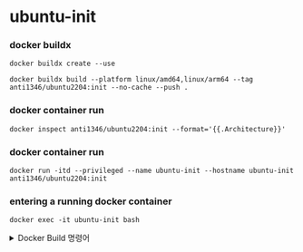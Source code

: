 # ubuntu-init

### docker buildx
```
docker buildx create --use
```
```
docker buildx build --platform linux/amd64,linux/arm64 --tag anti1346/ubuntu2204:init --no-cache --push .
```

### docker container run
```
docker inspect anti1346/ubuntu2204:init --format='{{.Architecture}}'
```

### docker container run
```
docker run -itd --privileged --name ubuntu-init --hostname ubuntu-init anti1346/ubuntu2204:init
```


### entering a running docker container
```
docker exec -it ubuntu-init bash
```

<details>
<summary>Docker Build 명령어</summary>

### docker build
```
docker build -t anti1346/ubuntu2204:init --no-cache .
```

```
docker pull anti1346/ubuntu2204:init
```

### docker container run
```
docker run -itd --privileged --name ubuntu-init --hostname ubuntu-init anti1346/ubuntu2204:init
```

### entering a running docker container
```
docker exec -it ubuntu-init bash
```
</details>